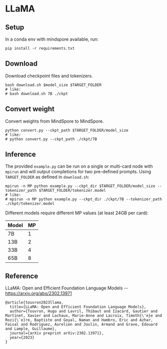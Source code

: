 # LLaMA 

## Setup

In a conda env with mindspore available, run:
```
pip install -r requirements.txt
```

## Download

Download checkpoint files and tokenizers.

```
bash download.sh $model_size $TARGET_FOLDER
# like:
# bash download.sh 7B ./ckpt
```

## Convert weight

Convert weights from MindSpore to MindSpore.

```
python convert.py --ckpt_path $TARGET_FOLDER/model_size
# like:
# python convert.py --ckpt_path ./ckpt/7B
```

## Inference

The provided `example.py` can be run on a single or multi-card node with `mpirun` and will output completions for two pre-defined prompts. Using `TARGET_FOLDER` as defined in `download.sh`:
```
mpirun -n MP python example.py --ckpt_dir $TARGET_FOLDER/model_size --tokenizer_path $TARGET_FOLDER/tokenizer.model
# like:
# mpirun -n MP python example.py --ckpt_dir ./ckpt/7B --tokenizer_path ./ckpt/tokenizer.model
```

Different models require different MP values (at least 24GB per card):

|  Model | MP |
|--------|----|
| 7B     | 1  |
| 13B    | 2  |
| 33B    | 4  |
| 65B    | 8  |

## Reference

LLaMA: Open and Efficient Foundation Language Models -- https://arxiv.org/abs/2302.13971

```
@article{touvron2023llama,
  title={LLaMA: Open and Efficient Foundation Language Models},
  author={Touvron, Hugo and Lavril, Thibaut and Izacard, Gautier and Martinet, Xavier and Lachaux, Marie-Anne and Lacroix, Timoth{\'e}e and Rozi{\`e}re, Baptiste and Goyal, Naman and Hambro, Eric and Azhar, Faisal and Rodriguez, Aurelien and Joulin, Armand and Grave, Edouard and Lample, Guillaume},
  journal={arXiv preprint arXiv:2302.13971},
  year={2023}
}
```
